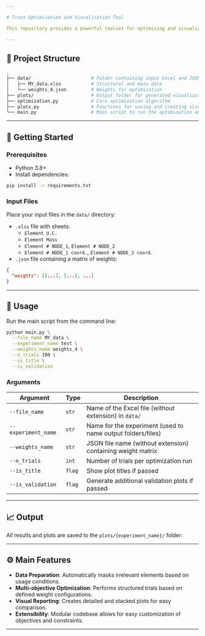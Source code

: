 ```yaml
---

# Truss Optimization and Visualization Tool

This repository provides a powerful toolset for optimizing and visualizing structural truss designs using multiple weighted objectives such as mass, connectivity degree, symmetry, and beam continuity. The tool loads engineering data from Excel files, applies masking logic, performs optimization trials, and generates insightful plots.

---
```


## 📂 Project Structure

```bash
.
├── data/                      # Folder containing input Excel and JSON files
│   ├── MY_data.xlsx           # Structural and mass data
│   └── weights_4.json         # Weights for optimization
├── plots/                     # Output folder for generated visualizations and data
├── optimization.py            # Core optimization algorithm
├── plots.py                   # Functions for saving and creating visualizations
└── main.py                    # Main script to run the optimization and visualization
```

---

## 🚀 Getting Started

### Prerequisites

- Python 3.8+
- Install dependencies:

```bash
pip install -r requirements.txt
```

### Input Files

Place your input files in the `data/` directory:
- `.xlsx` file with sheets:
  - `Element U.C.`
  - `Element Mass`
  - `Element # NODE_1`, `Element # NODE_2`
  - `Element # NODE_1 coord.`, `Element # NODE_2 coord.`
- `.json` file containing a matrix of weights:
```json
{
  "weights": [[...], [...], ...]
}
```

---

## 🧪 Usage

Run the main script from the command line:

```bash
python main.py \
  --file_name MY_data \
  --experiment_name test \
  --weights_name weights_4 \
  --n_trials 100 \
  --is_title \
  --is_validation
```

### Arguments

| Argument         | Type     | Description                                                        |
|------------------|----------|--------------------------------------------------------------------|
| `--file_name`     | `str`    | Name of the Excel file (without extension) in `data/`             |
| `--experiment_name` | `str`  | Name for the experiment (used to name output folders/files)       |
| `--weights_name`  | `str`    | JSON file name (without extension) containing weight matrix        |
| `--n_trials`      | `int`    | Number of trials per optimization run                             |
| `--is_title`      | `flag`   | Show plot titles if passed                                        |
| `--is_validation` | `flag`   | Generate additional validation plots if passed                    |

---

## 📈 Output

All results and plots are saved to the `plots/{experiment_name}/` folder:

---

## ⚙️ Main Features

- **Data Preparation**: Automatically masks irrelevant elements based on usage conditions.
- **Multi-objective Optimization**: Performs structured trials based on defined weight configurations.
- **Visual Reporting**: Creates detailed and stacked plots for easy comparison.
- **Extensibility**: Modular codebase allows for easy customization of objectives and constraints.

---
